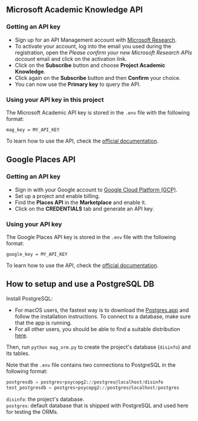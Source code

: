 ## Microsoft Academic Knowledge API ##

### Getting an API key ###
* Sign up for an API Management account with [Microsoft Research](https://msr-apis.portal.azure-api.net/signup).
* To activate your account, log into the email you used during the registration, open the _Please confirm your new Microsoft Research APIs account_ email and click on the activation link.
* Click on the **Subscribe** button and choose **Project Academic Knowledge**.
* Click again on the **Subscribe** button and then **Confirm** your choice.
* You can now use the **Primary key** to query the API.

### Using your API key in this project ###
The  Microsoft Academic API key is stored in the `.env` file with the following format:

```
mag_key = MY_API_KEY
```

To learn how to use the API, check the [official documentation](https://docs.microsoft.com/en-us/azure/cognitive-services/academic-knowledge/home).

## Google Places API ##

### Getting an API key ###
* Sign in with your Google account to [Google Cloud Platform (GCP)](https://console.cloud.google.com/). 
* Set up a project and enable billing.
* Find the **Places API** in the **Marketplace** and enable it.
* Click on the **CREDENTIALS** tab and generate an API key.

### Using your API key ###
The Google Places API key is stored in the `.env` file with the following format:

```
google_key = MY_API_KEY
```

To learn how to use the API, check the [official documentation](https://developers.google.com/places/web-service/details).

## How to setup and use a PostgreSQL DB ##
Install PostgreSQL:
* For macOS users, the fastest way is to download the [Postgres.app](https://postgresapp.com/) and follow the installation instructions. To connect to a database, make sure that the app is running.
* For all other users, you should be able to find a suitable distribution [here](https://www.postgresql.org/download/).

Then, run `python mag_orm.py` to create the project's database (`disinfo`) and its tables.

Note that the `.env` file contains two connections to PostgreSQL in the following format:

``` python
postgresdb = postgres+psycopg2://postgres@localhost/disinfo
test_postgresdb = postgres+psycopg2://postgres@localhost/postgres
```

`disinfo`: the project's database.  
`postgres`: default database that is shipped with PostgreSQL and used here for testing the ORMs.
